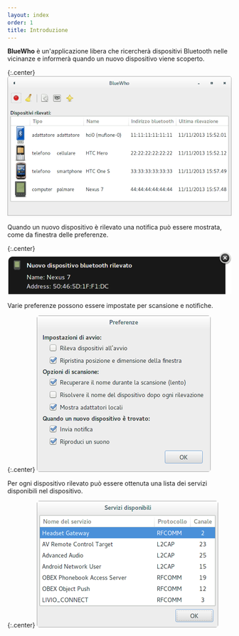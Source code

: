```yaml
---
layout: index
order: 1
title: Introduzione
---
```

**BlueWho** è un'applicazione libera che ricercherà dispositivi Bluetooth nelle
vicinanze e informerà quando un nuovo dispositivo viene scoperto.

{:.center}
![Finestra principale](/resources/bluewho/archive/latest/italian/main.png)

Quando un nuovo dispositivo è rilevato una notifica può essere mostrata, come
da finestra delle preferenze.

{:.center}
![Notifica](/resources/bluewho/archive/latest/italian/notification.png)

Varie preferenze possono essere impostate per scansione e notifiche.

{:.center}
![Finestra preferenze](/resources/bluewho/archive/latest/italian/preferences.png)

Per ogni dispositivo rilevato può essere ottenuta una lista dei servizi
disponibili nel dispositivo.

{:.center}
![Finestra Servizi](/resources/bluewho/archive/latest/italian/services.png)
